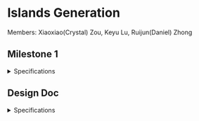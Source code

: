 # Islands Generation

Members: Xiaoxiao(Crystal) Zou, Keyu Lu, Ruijun(Daniel) Zhong

## Milestone 1

<details>
  <summary> Specifications </summary>

  ## Cloud Simulation (Keyu Lu)
  ### Objective:
  The primary objective of this milestone was to develop a dynamic cloud simulation that realistically mimics the movement, merging, and interaction of clouds in a natural environment.
  
  ### Approach and Technologies Used:
  To achieve this, I employed  Houdini metaball to simulate the dynamic behavior of clouds. This method allowed for the creation of clouds that not only move fluidly but also interact with each other in a natural way, such as merging or bouncing off each other.
  
  ### Fine-Tuning Details:
  **Mountain Noise Integration**: To add a touch of realism, I incorporated mountain noise node. This addition helps in simulating how clouds interact with mountainous terrain, effectively changing their shape and movement patterns.
  **Cloud Noise Enhancement**: To further refine the cloud's appearance, I added Houdini cloud noise. This ensures that each cloud has a unique, lifelike texture, enhancing the overall visual appeal.
  
  ### Demonstration and Insights:
  To showcase the results of this milestone, a demo video is provided below. The video highlights the dynamic cloud simulation in action, showcasing the realistic movement and interactions of the clouds. It offers a glimpse into the intricate details and the level of realism achieved through the combination of metaballs, noise algorithms, and Houdini's advanced capabilities.

  **Click on the Image below to checkout the demo video, or [watch it here](https://vimeo.com/884540553):** 
  [![Cloud Simulation Demo](https://github.com/Cryszzz/final-project/blob/main/566%20Milestone%201%20Cloud.jpeg)](https://vimeo.com/884540553)

</details>

## Design Doc

<details>
  <summary> Specifications </summary>
  
  ## Introduction:

  Our project is motivated by the grandeur and ever-changing nature of landscapes, particularly those shaped by the elemental forces of nature such as islands. By procedurally generating islands, we aim to encapsulate the beauty of randomness and the complexity of natural phenomena. 

  ## Goal:

  We intend to achieve a robust procedural island generator system that is dynamic, visually appealing, and varied. Our system will not only generate islands but also simulate accompanying environmental elements like clouds, wave patterns, and ecological aspects like birds. This system could serve as a powerful tool for game development, film, and environmental simulation.

  ## Inspiration/reference: 

  We are inspired by the procedural generation techniques used in game development, such as those seen in "No Man's Sky" and "Minecraft," as well as the rich, complex simulations found in film CGI. We wish that we can create this realistic and visually stunning environment for our audiences. 

  ![](./images/image0.png)
  ![](./images/image1.png)
  ![](./images/image2.png)

  ## Features:
  - Cloud simulation
  - Floating + Animated islands
  - Lighting Effect 
  - Advanced features
      - Port it to Unity for rendering
      - Birds flying around islands
      - Waterfall and lakes on islands

  ## Timeline:

  - Milestone 1 (11/15 7 days): 
      - Main Features working individually on houdini
      - cloud (Keyu)
      - island (Crystal)
      - map (Daniel)
  - Milestone 2 (11/27 12 days):
      - Merge three main features on houdini (Crystal)
      - Lighting effect (Keyu)
      - Birds implmentation in Unity (Daniel)
  - Milestone 3 (12/5 8 days):
      - Polish (Together)
      - Merge everything in Unity for demo (Together)
  ## Techniques:

  We will do our islands generations on Houdini 
  - Map Generation:
    - Wave Function Collapse(Labs WFC Initalize Grid in Houdini)
  - Individual Island Generation:
    - Vines (hair simulation)
    - Water/ Waterfall(fluid particle simulation)
  - Cloud:
    - VBD node 
  - Birds:
    - Flocking system 
    - birds animation

</details>

